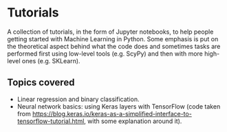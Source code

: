 # Tutorials

A collection of tutorials, in the form of Jupyter notebooks, to help people getting started with Machine Learning in Python. Some emphasis is put on the theoretical aspect behind what the code does and sometimes tasks are performed first using low-level tools (e.g. ScyPy) and then with more high-level ones (e.g. SKLearn).

## Topics covered

* Linear regression and binary classification.
* Neural network basics: using Keras layers with TensorFlow (code taken from https://blog.keras.io/keras-as-a-simplified-interface-to-tensorflow-tutorial.html, with some explanation around it).